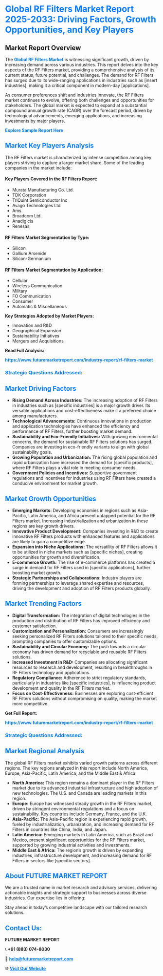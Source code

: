 <h1 style="color: #007BFF;">Global RF Filters Market Report 2025-2033: Driving Factors, Growth Opportunities, and Key Players</h1>

<section id="overview">
<h2>Market Report Overview</h2>
<p>The <a href="https://www.futuremarketreport.com/industry-report/rf-filters-market" style="color: #007BFF; text-decoration: none;"><strong>Global RF Filters Market</strong></a> is witnessing significant growth, driven by increasing demand across various industries. This report delves into the key aspects of the RF Filters market, providing a comprehensive analysis of its current status, future potential, and challenges. The demand for RF Filters has surged due to its wide-ranging applications in industries such as [insert industries], making it a critical component in modern-day [applications].</p>
<p>As consumer preferences shift and industries innovate, the RF Filters market continues to evolve, offering both challenges and opportunities for stakeholders. The global market is expected to expand at a substantial compound annual growth rate (CAGR) over the forecast period, driven by technological advancements, emerging applications, and increasing investments by major players.</p>
</section>

<section id="overview">
<p><a href="https://www.futuremarketreport.com/request-sample/reportId=32228" style="color: #007BFF; text-decoration: none;"><strong>Explore Sample Report Here</strong></a></p>
</section>

<section id="key-players">
<h2 style="color: #007BFF;">Market Key Players Analysis</h2>
<p>The RF Filters market is characterized by intense competition among key players striving to capture a larger market share. Some of the leading companies in the market include:</p>
<h4>Key Players Covered in the RF Filters Report:</h4>
<ul><li>Murata Manufacturing Co. Ltd.</li><li>TDK Corporation</li><li>TriQuint Semiconductor Inc</li><li>Avago Technologies Ltd</li><li>Ams</li><li>Broadcom Ltd.</li><li>Anadigicis</li><li>Renesas</li></ul>
<h4>RF Filters Market Segmentation by Type:</h4>
<ul><li>Silicon</li><li>Gallium Arsenide</li><li>Silicon-Germanium</li></ul>

<h4>RF Filters Market Segmentation by Application:</h4>
<ul><li>Cellular</li><li>Wireless Communication</li><li>Military</li><li>FO Communication</li><li>Consumer</li><li>Automatic &amp; Miscellaneous</li></ul>
<p><strong>Key Strategies Adopted by Market Players:</strong></p>
<ul>
<li>Innovation and R&D</li>
<li>Geographical Expansion</li>
<li>Sustainability Initiatives</li>
<li>Mergers and Acquisitions</li>
</ul>
</section>

<section>
<p><strong>Read Full Analysis: </strong></p><a href="https://www.futuremarketreport.com/industry-report/rf-filters-market" style="color: #007BFF; text-decoration: none;"><strong>https://www.futuremarketreport.com/industry-report/rf-filters-market</strong></a>
<h3 style="color: #007BFF;">Strategic Questions Addressed:</h3>
</section>

<section id="driving-factors">
<h2 style="color: #007BFF;">Market Driving Factors</h2>
<ul>
<li><strong>Rising Demand Across Industries:</strong> The increasing adoption of RF Filters in industries such as [specific industries] is a major growth driver. Its versatile applications and cost-effectiveness make it a preferred choice among manufacturers.</li>
<li><strong>Technological Advancements:</strong> Continuous innovations in production and application technologies have enhanced the efficiency and performance of RF Filters, further boosting market demand.</li>
<li><strong>Sustainability and Eco-Friendly Initiatives:</strong> With growing environmental concerns, the demand for sustainable RF Filters solutions has surged. Companies are investing in eco-friendly variants to align with global sustainability goals.</li>
<li><strong>Growing Population and Urbanization:</strong> The rising global population and rapid urbanization have increased the demand for [specific products], where RF Filters plays a vital role in meeting consumer needs.</li>
<li><strong>Government Policies and Incentives:</strong> Supportive government regulations and incentives for industries using RF Filters have created a conducive environment for market growth.</li>
</ul>
</section>

<section id="growth-opportunities">
<h2 style="color: #007BFF;">Market Growth Opportunities</h2>
<ul>
<li><strong>Emerging Markets:</strong> Developing economies in regions such as Asia-Pacific, Latin America, and Africa present untapped potential for the RF Filters market. Increasing industrialization and urbanization in these regions are key growth drivers.</li>
<li><strong>Innovative Product Development:</strong> Companies investing in R&D to create innovative RF Filters products with enhanced features and applications are likely to gain a competitive edge.</li>
<li><strong>Expansion into Niche Applications:</strong> The versatility of RF Filters allows it to be utilized in niche markets such as [specific niches], creating opportunities for growth and diversification.</li>
<li><strong>E-commerce Growth:</strong> The rise of e-commerce platforms has created a surge in demand for RF Filters used in [specific applications], further boosting market growth.</li>
<li><strong>Strategic Partnerships and Collaborations:</strong> Industry players are forming partnerships to leverage shared expertise and resources, driving the development and adoption of RF Filters products globally.</li>
</ul>
</section>

<section id="trending-factors">
<h2 style="color: #007BFF;">Market Trending Factors</h2>
<ul>
<li><strong>Digital Transformation:</strong> The integration of digital technologies in the production and distribution of RF Filters has improved efficiency and customer satisfaction.</li>
<li><strong>Customization and Personalization:</strong> Consumers are increasingly seeking personalized RF Filters solutions tailored to their specific needs, prompting companies to offer customizable options.</li>
<li><strong>Sustainability and Circular Economy:</strong> The push towards a circular economy has driven demand for recyclable and reusable RF Filters solutions.</li>
<li><strong>Increased Investment in R&D:</strong> Companies are allocating significant resources to research and development, resulting in breakthroughs in RF Filters technology and applications.</li>
<li><strong>Regulatory Compliance:</strong> Adherence to strict regulatory standards, particularly in industries like [specific industries], is influencing product development and quality in the RF Filters market.</li>
<li><strong>Focus on Cost-Effectiveness:</strong> Businesses are exploring cost-efficient RF Filters solutions without compromising on quality, making the market more competitive.</li>
</ul>
</section>

<section>
<p><strong>Get Full Report: </strong></p><a href="https://www.futuremarketreport.com/industry-report/rf-filters-market" style="color: #007BFF; text-decoration: none;"><strong>https://www.futuremarketreport.com/industry-report/rf-filters-market</strong></a>
<h3 style="color: #007BFF;">Strategic Questions Addressed:</h3>
</section>


<section id="regional-analysis">
<h2 style="color: #007BFF;">Market Regional Analysis</h2>
<p>The global RF Filters market exhibits varied growth patterns across different regions. The key regions analyzed in this report include North America, Europe, Asia-Pacific, Latin America, and the Middle East & Africa:</p>
<ul>
<li><strong>North America:</strong> This region remains a dominant player in the RF Filters market due to its advanced industrial infrastructure and high adoption of new technologies. The U.S. and Canada are leading markets in this region.</li>
<li><strong>Europe:</strong> Europe has witnessed steady growth in the RF Filters market, driven by stringent environmental regulations and a focus on sustainability. Key countries include Germany, France, and the U.K.</li>
<li><strong>Asia-Pacific:</strong> The Asia-Pacific region is experiencing rapid growth, fueled by industrialization, urbanization, and increasing demand for RF Filters in countries like China, India, and Japan.</li>
<li><strong>Latin America:</strong> Emerging markets in Latin America, such as Brazil and Mexico, present significant opportunities for the RF Filters market, supported by growing industrial activities and investments.</li>
<li><strong>Middle East & Africa:</strong> The region’s growth is driven by expanding industries, infrastructure development, and increasing demand for RF Filters in sectors like [specific sectors].</li>
</ul>
</section>

<footer>
<h2 style="color: #007BFF;">About FUTURE MARKET REPORT</h2>
<p>We are a trusted name in market research and advisory services, delivering actionable insights and strategic support to businesses across diverse industries. Our expertise lies in offering:</p>

<p>Stay ahead in today’s competitive landscape with our tailored research solutions.</p>

<h2 style="color: #007BFF;">Contact Us:</h2>
<p><strong>FUTURE MARKET REPORT</strong></p>
<p>📞 <strong>+91 (883) 074-8030</strong></p>
<p>📧 <strong><a href="mailto:help@futuremarketreport.com" style="color: #007BFF;">help@futuremarketreport.com</a></strong></p>
<p>🌐 <strong><a href="https://www.futuremarketreport.com/" style="color: #007BFF;">Visit Our Website</a></strong></p>
</footer>